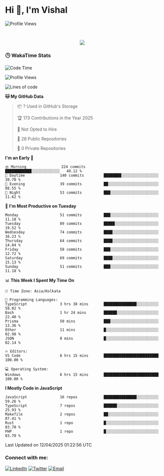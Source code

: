# Hi 👋, I'm Vishal

  
 <!--<img src="https://komarev.com/ghpvc/?username=swarajbachu&label=Profile%20Views&color=0e75b6&style=flat" align='right' alt="swarajbachu" />-->
![Profile Views](http://img.shields.io/badge/Profile%20Views-117-blue)


<br/>


<p align="center">
  <a href="https://github.com/iVishalCode/readme-typing-svg"><img src="https://readme-typing-svg.herokuapp.com?lines=Computer+Science+Student;Full+Stack+Web+Developer;Freelancer;WEB3%20%20Enthusiastic;Always%20learning%20new%20things&center=true&width=380&height=45"></a>
</p>


### 🕒 WakaTime Stats
<!--START_SECTION:waka-->
![Code Time](http://img.shields.io/badge/Code%20Time-45%20hrs%2014%20mins-blue)

![Profile Views](http://img.shields.io/badge/Profile%20Views-0-blue)

![Lines of code](https://img.shields.io/badge/From%20Hello%20World%20I%27ve%20Written-2.9%20million%20lines%20of%20code-blue)

**🐱 My GitHub Data** 

> 📦 ? Used in GitHub's Storage 
 > 
> 🏆 173 Contributions in the Year 2025
 > 
> 🚫 Not Opted to Hire
 > 
> 📜 28 Public Repositories 
 > 
> 🔑 0 Private Repositories 
 > 
**I'm an Early 🐤** 

```text
🌞 Morning                224 commits         ████████████░░░░░░░░░░░░░   49.12 % 
🌆 Daytime                140 commits         ████████░░░░░░░░░░░░░░░░░   30.70 % 
🌃 Evening                39 commits          ██░░░░░░░░░░░░░░░░░░░░░░░   08.55 % 
🌙 Night                  53 commits          ███░░░░░░░░░░░░░░░░░░░░░░   11.62 % 
```
📅 **I'm Most Productive on Tuesday** 

```text
Monday                   51 commits          ███░░░░░░░░░░░░░░░░░░░░░░   11.18 % 
Tuesday                  89 commits          █████░░░░░░░░░░░░░░░░░░░░   19.52 % 
Wednesday                74 commits          ████░░░░░░░░░░░░░░░░░░░░░   16.23 % 
Thursday                 64 commits          ████░░░░░░░░░░░░░░░░░░░░░   14.04 % 
Friday                   58 commits          ███░░░░░░░░░░░░░░░░░░░░░░   12.72 % 
Saturday                 69 commits          ████░░░░░░░░░░░░░░░░░░░░░   15.13 % 
Sunday                   51 commits          ███░░░░░░░░░░░░░░░░░░░░░░   11.18 % 
```


📊 **This Week I Spent My Time On** 

```text
🕑︎ Time Zone: Asia/Kolkata

💬 Programming Languages: 
TypeScript               3 hrs 38 mins       ███████████████░░░░░░░░░░   58.02 % 
Bash                     1 hr 24 mins        ██████░░░░░░░░░░░░░░░░░░░   22.40 % 
Prisma                   50 mins             ███░░░░░░░░░░░░░░░░░░░░░░   13.36 % 
Other                    11 mins             █░░░░░░░░░░░░░░░░░░░░░░░░   02.98 % 
JSON                     8 mins              █░░░░░░░░░░░░░░░░░░░░░░░░   02.14 % 

🔥 Editors: 
VS Code                  6 hrs 15 mins       █████████████████████████   100.00 % 

💻 Operating System: 
Windows                  6 hrs 15 mins       █████████████████████████   100.00 % 
```

**I Mostly Code in JavaScript** 

```text
JavaScript               16 repos            ███████████████░░░░░░░░░░   59.26 % 
TypeScript               7 repos             ██████░░░░░░░░░░░░░░░░░░░   25.93 % 
Makefile                 2 repos             ██░░░░░░░░░░░░░░░░░░░░░░░   07.41 % 
Rust                     1 repo              █░░░░░░░░░░░░░░░░░░░░░░░░   03.70 % 
PHP                      1 repo              █░░░░░░░░░░░░░░░░░░░░░░░░   03.70 % 
```




 Last Updated on 12/04/2025 01:22:56 UTC
<!--END_SECTION:waka-->


### Connect with me:

[![LinkedIn](https://img.shields.io/badge/LinkedIn-0A66C2?style=for-the-badge&logo=linkedin&logoColor=white)](https://linkedin.com/in/vishal-kumar-779054260)
[![Twitter](https://img.shields.io/badge/Twitter-1DA1F2?style=for-the-badge&logo=twitter&logoColor=white)](https://twitter.com/iVishalCode)
[![Email](https://img.shields.io/badge/Email-D14836?style=for-the-badge&logo=gmail&logoColor=white)](mailto:ilearnvk@gmail.com)
